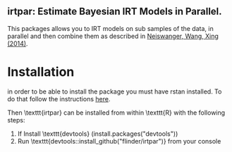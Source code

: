 ## irtpar: Estimate Bayesian IRT Models in Parallel.

This packages allows you to IRT models on sub samples of the data, in parallel and then combine them as described in [Neiswanger, Wang, Xing (2014)](http://arxiv.org/abs/1311.4780).

# Installation

in order to be able to install the package you must have rstan installed. To do that follow the instructions [here](https://github.com/stan-dev/rstan/wiki/RStan-Getting-Started).

Then \texttt{irtpar} can be installed from within \texttt{R} with the following steps:
1. If Install \texttt{devtools} (install.packages("devtools"))
2. Run \texttt{devtools::install_github("flinder/irtpar")} from your console
